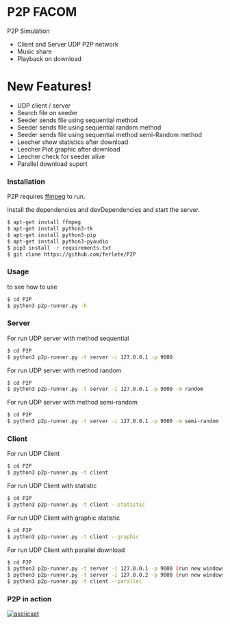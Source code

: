 # P2P FACOM

P2P Simulation

  - Client and Server UDP P2P network
  - Music share
  - Playback on download

# New Features!

  - UDP client / server
  - Search file on seeder
  - Seeder sends file using sequential method
  - Seeder sends file using sequential random method
  - Seeder sends file using sequential method semi-Random method
  - Leecher show statistics after download
  - Leecher Plot graphic after download
  - Leecher check for seeder alive
  - Parallel download suport
  
### Installation

P2P requires [ffmpeg](https://ffmpeg.org/download.html) to run.

Install the dependencies and devDependencies and start the server.

```sh
$ apt-get install ffmpeg
$ apt-get install python3-tk
$ apt-get install python3-pip
$ apt-get install python3-pyaudio 
$ pip3 install -r requirements.txt
$ git clone https://github.com/ferlete/P2P
```

### Usage
to see how to use
```sh
$ cd P2P 
$ python3 p2p-runner.py -h
```

### Server

For run UDP server with method sequential
```sh
$ cd P2P 
$ python3 p2p-runner.py -t server -i 127.0.0.1 -p 9000
```

For run UDP server with method random
```sh
$ cd P2P 
$ python3 p2p-runner.py -t server -i 127.0.0.1 -p 9000 -m random
```

For run UDP server with method semi-random
```sh
$ cd P2P 
$ python3 p2p-runner.py -t server -i 127.0.0.1 -p 9000 -m semi-random
```

### Client

For run UDP Client
```sh
$ cd P2P 
$ python3 p2p-runner.py -t client 
```

For run UDP Client with statistic
```sh
$ cd P2P 
$ python3 p2p-runner.py -t client --statistic
```

For run UDP Client with graphic statistic
```sh
$ cd P2P 
$ python3 p2p-runner.py -t client --graphic
```

For run UDP Client with parallel download
```sh
$ cd P2P 
$ python3 p2p-runner.py -t server -i 127.0.0.1 -p 9000 (run new windows)
$ python3 p2p-runner.py -t server -i 127.0.0.2 -p 9000 (run new windows)
$ python3 p2p-runner.py -t client --parallel
```

### P2P in action

[![asciicast](https://asciinema.org/a/244156.svg)](https://asciinema.org/a/244156?t=30)

